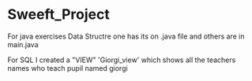 # Sweeft_Project

For java exercises Data Structre one has its on .java file and others are in main.java

For SQL I created a "VIEW" 'Giorgi_view' which shows all the teachers names who teach pupil named giorgi
